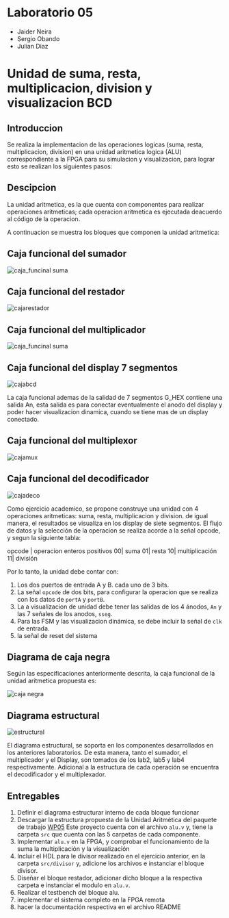 # Laboratorio 05

* Jaider Neira
* Sergio Obando
* Julian Diaz

# Unidad de suma, resta, multiplicacion, division y visualizacion BCD

## Introduccion

Se realiza la implementacion de las operaciones logicas (suma, resta, multiplicacion, division) en una unidad aritmetica logica (ALU) correspondiente a la FPGA para su simulacion y visualizacion, para lograr esto se realizan los siguientes pasos:

## Descipcion 
La unidad aritmetica, es la que cuenta con componentes para realizar operaciones aritmeticas; cada operacion aritmetica es ejecutada deacuerdo al código de la operacion.
 
A continuacion se muestra los bloques que componen la unidad aritmetica:
 
## **Caja funcional del sumador**
![caja_funcinal suma](https://github.com/ELINGAP-7545/lab05-grupo1/blob/master/fig/caja_funcinal%20suma.JPG)

## **Caja funcional del restador**
![cajarestador](https://github.com/ELINGAP-7545/lab05-grupo1/blob/master/fig/cajarestador.png)

## **Caja funcional del multiplicador**
![caja_funcinal suma](https://github.com/ELINGAP-7545/lab05-grupo1/blob/master/fig/caja_funcinal%20multiplicacion.JPG)

## **Caja funcional del display 7 segmentos**
![cajabcd](https://github.com/ELINGAP-7545/lab05-grupo1/blob/master/fig/cajabcd.JPG)

La caja funcional ademas de la salidad de 7 segmentos G_HEX contiene una salida An, esta salida es para conectar eventualmente el anodo del display y poder hacer visualizacion dinamica, cuando se tiene mas de un display conectado.

## **Caja funcional del multiplexor**
![cajamux](https://github.com/ELINGAP-7545/lab05-grupo1/blob/master/fig/cajamux.png)

## **Caja funcional del decodificador**
![cajadeco](https://github.com/ELINGAP-7545/lab05-grupo1/blob/master/fig/cajadeco.png)



Como ejercicio academico, se propone construye una unidad con 4 operaciones aritmeticas: suma, resta, multiplicacion y division.  de igual manera, el resultados se visualiza en los display de siete segmentos. El flujo de datos y la selección de la operacion se realiza acorde a la señal opcode, y segun la siguiente tabla:


opcode | operacion  enteros positivos
00| suma
01| resta 
10|  multiplicación
11| división 

Por lo tanto, la unidad debe contar con:

1. Los dos puertos de entrada A y B. cada uno de  3 bits.
2. La señal `opcode` de dos bits, para configurar la operacion que se realiza con los datos de `portA` y `portB`.
3. La a visualizacion de unidad debe tener las salidas de los 4 ánodos, `An`  y las 7 señales de los anodos, `sseg`.
4. Para las FSM  y las visualizacion dinámica, se debe incluir la señal de `clk` de entrada.
5. la señal de reset del sistema

## Diagrama de caja negra

Según las especificaciones anteriormente descrita, la caja funcional de la unidad aritmetica propuesta es:

![caja negra](https://github.com/Fabeltranm/SPARTAN6-ATMEGA-MAX5864/blob/master/lab/lab06_Unidad_aritmetica/doc/cajanegra.png)


## Diagrama estructural

![estructural](https://github.com/Fabeltranm/SPARTAN6-ATMEGA-MAX5864/blob/master/lab/lab06_Unidad_aritmetica/doc/diagraEstructural.png)

El diagrama estructural, se soporta en los componentes desarrollados en los anteriores laboratorios. De esta manera,  tanto el sumador, el multiplicador  y el Display, son tomados de los lab2, lab5 y lab4  respectivamente. Adicional a la estructura de cada operación se encuentra el decodificador  y el multiplexador.

## Entregables

1. Definir el diagrama estructurar interno de cada bloque funcionar 
2. Descargar la estructura propuesta de la  Unidad Aritmética del paquete de trabajo [WP05](https://classroom.github.com/g/dHrBou9a) Este proyecto cuenta con el archivo `alu.v` y, tiene la carpeta `src` que cuenta con las 5 carpetas de cada componente.
3. Implementar `alu.v` en la FPGA, y  comprobar el funcionamiento  de la suma la multiplicación y la visualización
4. Incluir el  HDL para le divisor  realizado en el ejercicio anterior, en la carpeta `src/divisor`  y, adicione los archivos e instanciar el bloque divisor.
5. Diseñar el bloque restador, adicionar dicho bloque a la respectiva carpeta e instanciar el modulo en `alu.v`.
6. Realizar el testbench del bloque alu.
7. implementar el sistema completo en la FPGA remota
8. hacer la documentación respectiva en el archivo README
  

 

